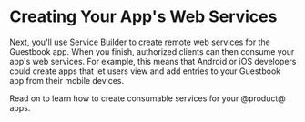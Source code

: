 # Creating Your App's Web Services

Next, you'll use Service Builder to create  remote web services for the 
Guestbook app. When you finish, authorized clients can then consume your app's 
web services. For example, this means that Android or iOS developers could 
create apps that let users view and add entries to your Guestbook app from 
their mobile devices. 

Read on to learn how to create consumable services for your @product@ apps. 
